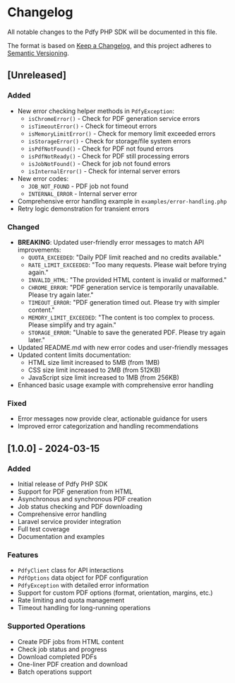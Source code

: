 # Changelog

All notable changes to the Pdfy PHP SDK will be documented in this file.

The format is based on [Keep a Changelog](https://keepachangelog.com/en/1.0.0/),
and this project adheres to [Semantic Versioning](https://semver.org/spec/v2.0.0.html).

## [Unreleased]

### Added
- New error checking helper methods in `PdfyException`:
  - `isChromeError()` - Check for PDF generation service errors
  - `isTimeoutError()` - Check for timeout errors
  - `isMemoryLimitError()` - Check for memory limit exceeded errors
  - `isStorageError()` - Check for storage/file system errors
  - `isPdfNotFound()` - Check for PDF not found errors
  - `isPdfNotReady()` - Check for PDF still processing errors
  - `isJobNotFound()` - Check for job not found errors
  - `isInternalError()` - Check for internal server errors
- New error codes:
  - `JOB_NOT_FOUND` - PDF job not found
  - `INTERNAL_ERROR` - Internal server error
- Comprehensive error handling example in `examples/error-handling.php`
- Retry logic demonstration for transient errors

### Changed
- **BREAKING**: Updated user-friendly error messages to match API improvements:
  - `QUOTA_EXCEEDED`: "Daily PDF limit reached and no credits available."
  - `RATE_LIMIT_EXCEEDED`: "Too many requests. Please wait before trying again."
  - `INVALID_HTML`: "The provided HTML content is invalid or malformed."
  - `CHROME_ERROR`: "PDF generation service is temporarily unavailable. Please try again later."
  - `TIMEOUT_ERROR`: "PDF generation timed out. Please try with simpler content."
  - `MEMORY_LIMIT_EXCEEDED`: "The content is too complex to process. Please simplify and try again."
  - `STORAGE_ERROR`: "Unable to save the generated PDF. Please try again later."
- Updated README.md with new error codes and user-friendly messages
- Updated content limits documentation:
  - HTML size limit increased to 5MB (from 1MB)
  - CSS size limit increased to 2MB (from 512KB)
  - JavaScript size limit increased to 1MB (from 256KB)
- Enhanced basic usage example with comprehensive error handling

### Fixed
- Error messages now provide clear, actionable guidance for users
- Improved error categorization and handling recommendations

## [1.0.0] - 2024-03-15

### Added
- Initial release of Pdfy PHP SDK
- Support for PDF generation from HTML
- Asynchronous and synchronous PDF creation
- Job status checking and PDF downloading
- Comprehensive error handling
- Laravel service provider integration
- Full test coverage
- Documentation and examples

### Features
- `PdfyClient` class for API interactions
- `PdfOptions` data object for PDF configuration
- `PdfyException` with detailed error information
- Support for custom PDF options (format, orientation, margins, etc.)
- Rate limiting and quota management
- Timeout handling for long-running operations

### Supported Operations
- Create PDF jobs from HTML content
- Check job status and progress
- Download completed PDFs
- One-liner PDF creation and download
- Batch operations support
